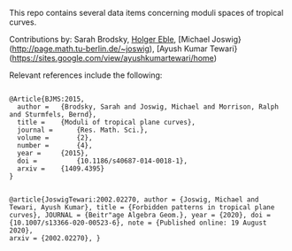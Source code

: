This repo contains several data items concerning moduli spaces of tropical curves.

Contributions by:
Sarah Brodsky,
[Holger Eble](http://page.math.tu-berlin.de/~eble),
[Michael Joswig}(http://page.math.tu-berlin.de/~joswig),
[Ayush Kumar Tewari}(https://sites.google.com/view/ayushkumartewari/home)

Relevant references include the following:

<code>
@Article{BJMS:2015,
  author = 	 {Brodsky, Sarah and Joswig, Michael and Morrison, Ralph and Sturmfels, Bernd},
  title = 	 {Moduli of tropical plane curves},
  journal = 	 {Res. Math. Sci.},
  volume =       {2},
  number =       {4},
  year = 	 {2015},
  doi =          {10.1186/s40687-014-0018-1},
  arxiv = 	 {1409.4395}
}

@article{JoswigTewari:2002.02270,
  author = {Joswig, Michael and Tewari, Ayush Kumar},
  title =  {Forbidden patterns in tropical plane curves},
  JOURNAL = {Beitr\"age Algebra Geom.},
  year =   {2020},
  doi = {10.1007/s13366-020-00523-6},
  note =   {Published online: 19 August 2020},
  arxiv = {2002.02270},
}
</code>

